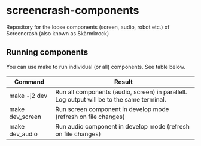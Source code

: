 # screencrash-components
Repository for the loose components (screen, audio, robot etc.) of Screencrash (also known as Skärmkrock)

## Running components
You can use make to run individual (or all) components. See table below.

| Command         | Result                                                                                    |
| --------------- | ----------------------------------------------------------------------------------------- |
| make -j2 dev    | Run all components (audio, screen) in parallell. Log output will be to the same terminal. |
| make dev_screen | Run screen component in develop mode (refresh on file changes)                            |
| make dev_audio  | Run audio component in develop mode (refresh on file changes)                             |